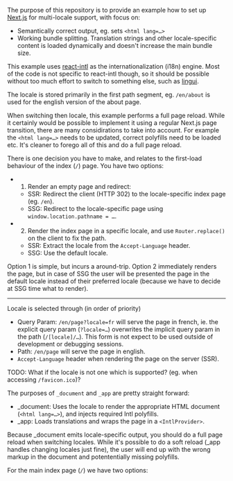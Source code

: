 The purpose of this repository is to provide an example how to set up [Next.js][nextjs] for multi-locale support, with focus on:

 - Semantically correct output, eg. sets `<html lang=…>`
 - Working bundle splitting. Translation strings and other locale-specific content is loaded dynamically and doesn't increase the main bundle size.

This example uses [react-intl] as the internationalization (i18n) engine. Most of the code is not specific to react-intl though, so it should be possible without too much effort to switch to something else, such as [lingui].

The locale is stored primarily in the first path segment, eg. `/en/about` is used for the english version of the about page.

When switching then locale, this example performs a full page reload. While it certainly would be possible to implement it using a regular Next.js page transition, there are many considirations to take into account. For example the `<html lang=…>` needs to be updated, correct polyfills need to be loaded etc. It's cleaner to forego all of this and do a full page reload.

There is one decision you have to make, and relates to the first-load behaviour of the index (`/`) page. You have two options:

 - 1. Render an empty page and redirect:
   - SSR: Redirect the client (HTTP 302) to the locale-specific index page (eg. `/en`).
   - SSG: Redirect to the locale-specific page using `window.location.pathname = …`.

 - 2. Render the index page in a specific locale, and use `Router.replace()` on the client to fix the path.
   - SSR: Extract the locale from the `Accept-Language` header.
   - SSG: Use the default locale.

Option 1 is simple, but incurs a around-trip. Option 2 immediately renders the page, but in case of SSG the user will be presented the page in the default locale instead of their preferred locale (because we have to decide at SSG time what to render).

---

Locale is selected through (in order of priority)

- Query Param: `/en/page?locale=fr` will serve the page in french, ie. the explicit query param (`?locale=…`) overwrites the implicit query param in the path (`/[locale]/…`). This form is not expect to be used outside of development or debugging sessions.
- Path: `/en/page` will serve the page in english.
- `Accept-Language` header when rendering the page on the server (SSR).

TODO: What if the locale is not one which is supported? (eg. when accessing `/favicon.ico`)?

The purposes of `_document` and `_app` are pretty straight forward:

- \_document: Uses the locale to render the appropriate HTML document (`<html lang=…>`), and injects required Intl polyfills.
- \_app: Loads translations and wraps the page in a `<IntlProvider>`.

Because _document emits locale-specific output, you should do a full page reload when switching locales. While it's possible to do a soft reload (_app handles changing locales just fine), the user will end up with the wrong markup in the document and potententially missing polyfills.

For the main index page (`/`) we have two options:

[nextjs]: https://nextjs.org
[react-intl]: https://github.com/formatjs/react-intl
[lingui]: https://lingui.js.org
